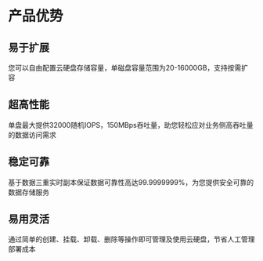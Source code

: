 # 产品优势

## 易于扩展

您可以自由配置云硬盘存储容量，单磁盘容量范围为20-16000GB，支持按需扩容


## 超高性能

单盘最大提供32000随机IOPS，150MBps吞吐量，助您轻松应对业务侧高吞吐量的数据访问需求


## 稳定可靠

基于数据三重实时副本保证数据可靠性高达99.9999999%，为您提供安全可靠的数据存储服务


## 易用灵活

通过简单的创建、挂载、卸载、删除等操作即可管理及使用云硬盘，节省人工管理部署成本

